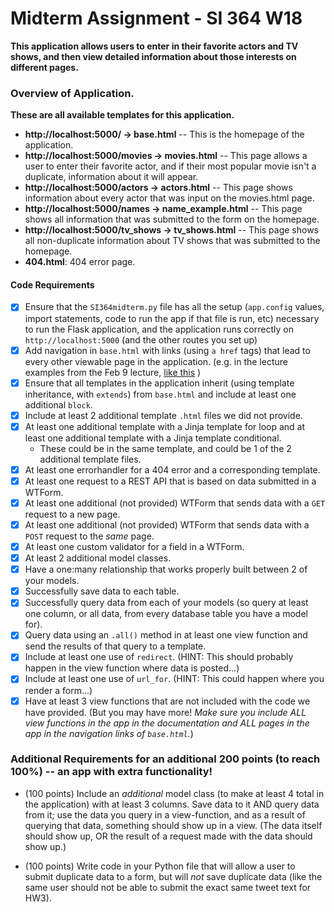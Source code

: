 # Midterm Assignment - SI 364 W18

**This application allows users to enter in their favorite actors and TV shows, and then view detailed information about those interests on different pages.**

### Overview of Application.
**These are all available templates for this application.**

* **http://localhost:5000/ -> base.html** -- This is the homepage of the application.
* **http://localhost:5000/movies -> movies.html** -- This page allows a user to enter their favorite actor, and if their most popular movie isn't a duplicate, information about it will appear.
* **http://localhost:5000/actors -> actors.html** -- This page shows information about every actor that was input on the movies.html page.
* **http://localhost:5000/names -> name_example.html** -- This page shows all information that was submitted to the form on the homepage.
* **http://localhost:5000/tv_shows -> tv_shows.html** -- This page shows all non-duplicate information about TV shows that was submitted to the homepage.
* **404.html**: 404 error page.

#### Code Requirements
- [x] Ensure that the `SI364midterm.py` file has all the setup (`app.config` values, import statements, code to run the app if that file is run, etc) necessary to run the Flask application, and the application runs correctly on `http://localhost:5000` (and the other routes you set up)
- [x] Add navigation in `base.html` with links (using `a href` tags) that lead to every other viewable page in the application. (e.g. in the lecture examples from the Feb 9 lecture, [like this](https://www.dropbox.com/s/hjcls4cfdkqwy84/Screenshot%202018-02-15%2013.26.32.png?dl=0) )
- [x] Ensure that all templates in the application inherit (using template inheritance, with `extends`) from `base.html` and include at least one additional `block`.
- [x] Include at least 2 additional template `.html` files we did not provide.
- [x] At least one additional template with a Jinja template for loop and at least one additional template with a Jinja template conditional.
    - These could be in the same template, and could be 1 of the 2 additional template files.
- [x] At least one errorhandler for a 404 error and a corresponding template.
- [x] At least one request to a REST API that is based on data submitted in a WTForm.
- [x] At least one additional (not provided) WTForm that sends data with a `GET` request to a new page.
- [x] At least one additional (not provided) WTForm that sends data with a `POST` request to the *same* page.
- [x] At least one custom validator for a field in a WTForm.
- [x] At least 2 additional model classes.
- [x] Have a one:many relationship that works properly built between 2 of your models.
- [x] Successfully save data to each table.
- [x] Successfully query data from each of your models (so query at least one column, or all data, from every database table you have a model for).
- [x] Query data using an `.all()` method in at least one view function and send the results of that query to a template.
- [x] Include at least one use of `redirect`. (HINT: This should probably happen in the view function where data is posted...)
- [x] Include at least one use of `url_for`. (HINT: This could happen where you render a form...)
- [x] Have at least 3 view functions that are not included with the code we have provided. (But you may have more! *Make sure you include ALL view functions in the app in the documentation and ALL pages in the app in the navigation links of `base.html`.*)

### Additional Requirements for an additional 200 points (to reach 100%) -- an app with extra functionality!

* (100 points) Include an *additional* model class (to make at least 4 total in the application) with at least 3 columns. Save data to it AND query data from it; use the data you query in a view-function, and as a result of querying that data, something should show up in a view. (The data itself should show up, OR the result of a request made with the data should show up.)

* (100 points) Write code in your Python file that will allow a user to submit duplicate data to a form, but will *not* save duplicate data (like the same user should not be able to submit the exact same tweet text for HW3).
